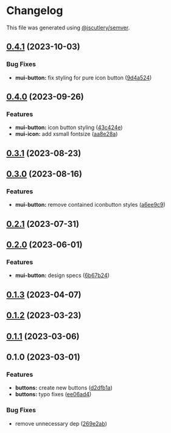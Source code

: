 # Changelog

This file was generated using [@jscutlery/semver](https://github.com/jscutlery/semver).

## [0.4.1](https://github.com/Availity/element/compare/@availity/mui-button@0.4.0...@availity/mui-button@0.4.1) (2023-10-03)

### Bug Fixes

- **mui-button:** fix styling for pure icon button ([9d4a524](https://github.com/Availity/element/commit/9d4a524388d512ecc27e8e803b536036f6fedbc6))

## [0.4.0](https://github.com/Availity/element/compare/@availity/mui-button@0.3.1...@availity/mui-button@0.4.0) (2023-09-26)

### Features

- **mui-button:** icon button styling ([43c424e](https://github.com/Availity/element/commit/43c424e2f33b0dcd9dca51ec253e54ea3309630b))
- **mui-icon:** add xsmall fontsize ([aa8e28a](https://github.com/Availity/element/commit/aa8e28a5a7514247db0f65d9120da2847663445a))

## [0.3.1](https://github.com/Availity/element/compare/@availity/mui-button@0.3.0...@availity/mui-button@0.3.1) (2023-08-23)

## [0.3.0](https://github.com/Availity/element/compare/@availity/mui-button@0.2.1...@availity/mui-button@0.3.0) (2023-08-16)

### Features

- **mui-button:** remove contained iconbutton styles ([a6ee9c9](https://github.com/Availity/element/commit/a6ee9c948fb1511ec2a1bd8b91b0486a1cef53fd))

## [0.2.1](https://github.com/Availity/element/compare/@availity/mui-button@0.2.0...@availity/mui-button@0.2.1) (2023-07-31)

## [0.2.0](https://github.com/Availity/element/compare/@availity/mui-button@0.1.3...@availity/mui-button@0.2.0) (2023-06-01)

### Features

- **mui-button:** design specs ([6b67b24](https://github.com/Availity/element/commit/6b67b24cdfef68e14daaeba18a5fd7d90af46a09))

## [0.1.3](https://github.com/Availity/element/compare/@availity/mui-button@0.1.2...@availity/mui-button@0.1.3) (2023-04-07)

## [0.1.2](https://github.com/Availity/element/compare/@availity/mui-button@0.1.1...@availity/mui-button@0.1.2) (2023-03-23)

## [0.1.1](https://github.com/Availity/element/compare/@availity/mui-button@0.1.0...@availity/mui-button@0.1.1) (2023-03-06)

## 0.1.0 (2023-03-01)

### Features

- **buttons:** create new buttons ([d2dfb1a](https://github.com/Availity/element/commit/d2dfb1af0491adbcdb7d86c5a65d90d23dec5b4a))
- **buttons:** typo fixes ([ee06ad4](https://github.com/Availity/element/commit/ee06ad435771bde574509855accb46cd69f4c48c))

### Bug Fixes

- remove unnecessary dep ([269e2ab](https://github.com/Availity/element/commit/269e2abe45bf7109a1b263ae5fcac71d3afb5d05))
